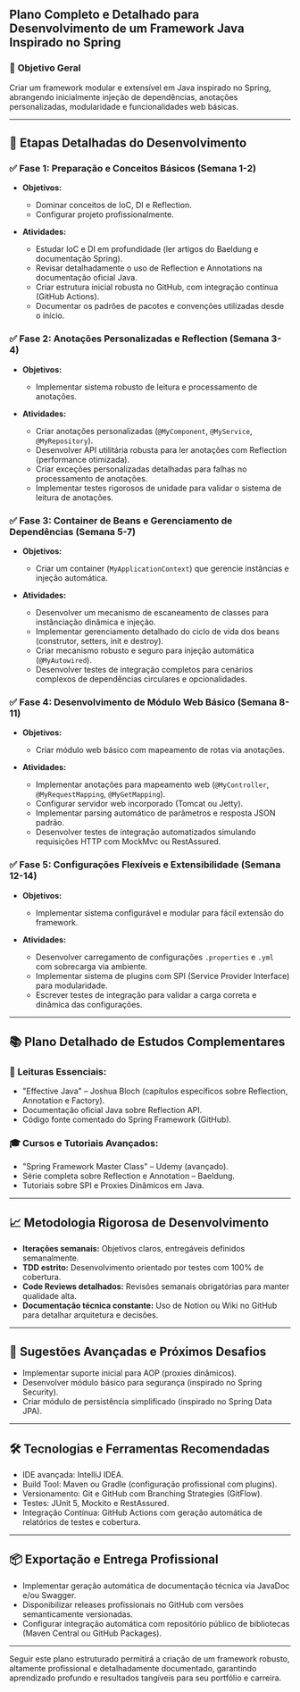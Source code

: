 ## Plano Completo e Detalhado para Desenvolvimento de um Framework Java Inspirado no Spring

### 📌 **Objetivo Geral**

Criar um framework modular e extensível em Java inspirado no Spring, abrangendo inicialmente injeção de dependências, anotações personalizadas, modularidade e funcionalidades web básicas.

---

## 🚩 **Etapas Detalhadas do Desenvolvimento**

### ✅ **Fase 1: Preparação e Conceitos Básicos (Semana 1-2)**

* **Objetivos:**

  * Dominar conceitos de IoC, DI e Reflection.
  * Configurar projeto profissionalmente.

* **Atividades:**

  * Estudar IoC e DI em profundidade (ler artigos do Baeldung e documentação Spring).
  * Revisar detalhadamente o uso de Reflection e Annotations na documentação oficial Java.
  * Criar estrutura inicial robusta no GitHub, com integração contínua (GitHub Actions).
  * Documentar os padrões de pacotes e convenções utilizadas desde o início.

### ✅ **Fase 2: Anotações Personalizadas e Reflection (Semana 3-4)**

* **Objetivos:**

  * Implementar sistema robusto de leitura e processamento de anotações.

* **Atividades:**

  * Criar anotações personalizadas (`@MyComponent`, `@MyService`, `@MyRepository`).
  * Desenvolver API utilitária robusta para ler anotações com Reflection (performance otimizada).
  * Criar exceções personalizadas detalhadas para falhas no processamento de anotações.
  * Implementar testes rigorosos de unidade para validar o sistema de leitura de anotações.

### ✅ **Fase 3: Container de Beans e Gerenciamento de Dependências (Semana 5-7)**

* **Objetivos:**

  * Criar um container (`MyApplicationContext`) que gerencie instâncias e injeção automática.

* **Atividades:**

  * Desenvolver um mecanismo de escaneamento de classes para instânciação dinâmica e injeção.
  * Implementar gerenciamento detalhado do ciclo de vida dos beans (construtor, setters, init e destroy).
  * Criar mecanismo robusto e seguro para injeção automática (`@MyAutowired`).
  * Desenvolver testes de integração completos para cenários complexos de dependências circulares e opcionalidades.

### ✅ **Fase 4: Desenvolvimento de Módulo Web Básico (Semana 8-11)**

* **Objetivos:**

  * Criar módulo web básico com mapeamento de rotas via anotações.

* **Atividades:**

  * Implementar anotações para mapeamento web (`@MyController`, `@MyRequestMapping`, `@MyGetMapping`).
  * Configurar servidor web incorporado (Tomcat ou Jetty).
  * Implementar parsing automático de parâmetros e resposta JSON padrão.
  * Desenvolver testes de integração automatizados simulando requisições HTTP com MockMvc ou RestAssured.

### ✅ **Fase 5: Configurações Flexíveis e Extensibilidade (Semana 12-14)**

* **Objetivos:**

  * Implementar sistema configurável e modular para fácil extensão do framework.

* **Atividades:**

  * Desenvolver carregamento de configurações `.properties` e `.yml` com sobrecarga via ambiente.
  * Implementar sistema de plugins com SPI (Service Provider Interface) para modularidade.
  * Escrever testes de integração para validar a carga correta e dinâmica das configurações.

---

## 📚 **Plano Detalhado de Estudos Complementares**

### 📖 Leituras Essenciais:

* "Effective Java" – Joshua Bloch (capítulos específicos sobre Reflection, Annotation e Factory).
* Documentação oficial Java sobre Reflection API.
* Código fonte comentado do Spring Framework (GitHub).

### 🎓 Cursos e Tutoriais Avançados:

* "Spring Framework Master Class" – Udemy (avançado).
* Série completa sobre Reflection e Annotation – Baeldung.
* Tutoriais sobre SPI e Proxies Dinâmicos em Java.

---

## 📈 **Metodologia Rigorosa de Desenvolvimento**

* **Iterações semanais:** Objetivos claros, entregáveis definidos semanalmente.
* **TDD estrito:** Desenvolvimento orientado por testes com 100% de cobertura.
* **Code Reviews detalhados:** Revisões semanais obrigatórias para manter qualidade alta.
* **Documentação técnica constante:** Uso de Notion ou Wiki no GitHub para detalhar arquitetura e decisões.

---

## 🚀 **Sugestões Avançadas e Próximos Desafios**

* Implementar suporte inicial para AOP (proxies dinâmicos).
* Desenvolver módulo básico para segurança (inspirado no Spring Security).
* Criar módulo de persistência simplificado (inspirado no Spring Data JPA).

---

## 🛠 **Tecnologias e Ferramentas Recomendadas**

* IDE avançada: IntelliJ IDEA.
* Build Tool: Maven ou Gradle (configuração profissional com plugins).
* Versionamento: Git e GitHub com Branching Strategies (GitFlow).
* Testes: JUnit 5, Mockito e RestAssured.
* Integração Contínua: GitHub Actions com geração automática de relatórios de testes e cobertura.

---

## 📦 **Exportação e Entrega Profissional**

* Implementar geração automática de documentação técnica via JavaDoc e/ou Swagger.
* Disponibilizar releases profissionais no GitHub com versões semanticamente versionadas.
* Configurar integração automática com repositório público de bibliotecas (Maven Central ou GitHub Packages).

---

Seguir este plano estruturado permitirá a criação de um framework robusto, altamente profissional e detalhadamente documentado, garantindo aprendizado profundo e resultados tangíveis para seu portfólio e carreira.
